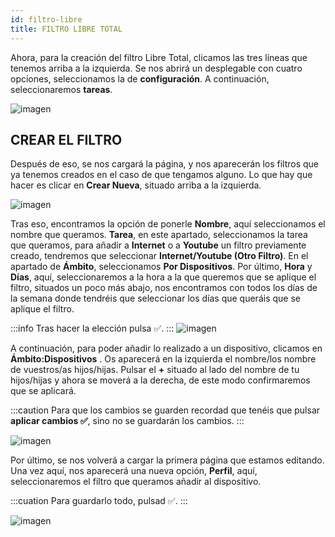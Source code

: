 ```yaml
---
id: filtro-libre
title: FILTRO LIBRE TOTAL
---
```


Ahora, para la creación del filtro Libre Total, clicamos las tres líneas que tenemos arriba a la izquierda. Se nos abrirá un desplegable con cuatro opciones, seleccionamos la de **configuración**.  A continuación, seleccionaremos **tareas**.

![imagen](https://i.ibb.co/3zpKKkY/LIBRE-TOTAl1.jpg)

## CREAR EL FILTRO

Después de eso, se nos cargará la página, y nos aparecerán los filtros que ya tenemos creados en el caso de que tengamos alguno. Lo que hay que hacer es clicar en **Crear Nueva**, situado arriba a la izquierda.

![imagen](https://i.ibb.co/nzSj42X/LIBRE-TOTAL2.jpg)

Tras eso, encontramos la opción de ponerle **Nombre**, aquí seleccionamos el nombre que queramos. **Tarea**, en este apartado, seleccionamos la tarea que queramos, para añadir a **Internet** o a **Youtube** un filtro previamente creado, tendremos que seleccionar **Internet/Youtube (Otro Filtro)**. En el apartado de **Ámbito**, seleccionamos **Por Dispositivos**. Por último, **Hora** y **Días**, aquí, seleccionaremos a la hora a la que queremos que se aplique el filtro, situados un poco más abajo, nos encontramos con todos los días de la semana donde tendréis que seleccionar los días que queráis que se aplique el filtro.

:::info
Tras hacer la elección pulsa ✅.
:::
![imagen](https://i.ibb.co/yV4BMTr/LIBRE-TOTAl3.jpg)

A continuación, para poder añadir lo realizado a un dispositivo, clicamos en **Ámbito:Dispositivos** . Os aparecerá en la izquierda el nombre/los nombre de vuestros/as hijos/hijas. Pulsar el **+** situado al lado del nombre de tu hijos/hijas y ahora se moverá a la derecha, de este modo confirmaremos que se aplicará.

:::caution
Para que los cambios se guarden recordad que tenéis que pulsar **aplicar cambios ✅**, sino no se guardarán los cambios.
:::

![imagen](https://i.ibb.co/b6vYQ8q/LIBRE-TOTAL4.jpg)

Por último, se nos volverá a cargar la primera página que estamos editando. Una vez aquí, nos aparecerá una nueva opción, **Perfil**, aquí, seleccionaremos el filtro que queramos añadir al dispositivo.

:::cuation
Para guardarlo todo, pulsad ✅.
:::

![imagen](https://i.ibb.co/CJWz6TJ/LIBRE-TOTAL5.jpg)









